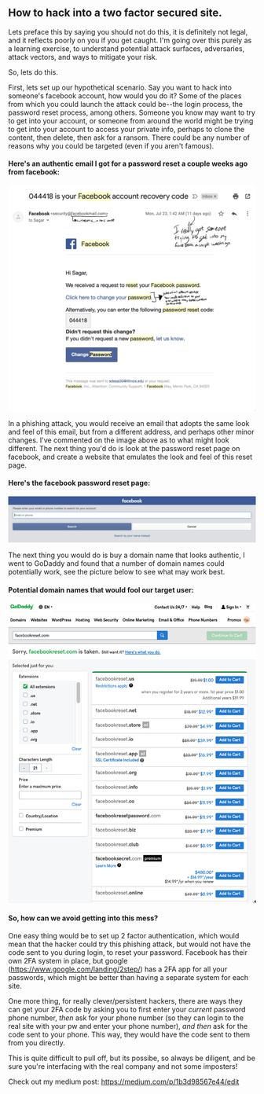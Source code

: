 ## How to hack into a two factor secured site.

Lets preface this by saying you should not do this, it is definitely not legal, and it reflects poorly on you if you get caught. I'm going over this purely as a learning exercise, to understand potential attack surfaces, adversaries, attack vectors, and ways to mitigate your risk.

So, lets do this.

First, lets set up our hypothetical scenario. Say you want to hack into someone's facebook account, how would you do it? Some of the places from which you could launch the attack could be--the login process, the password reset process, among others. Someone you know may want to try to get into your account, or someone from around the world might be trying to get into your account to access your private info, perhaps to clone the content, then delete, then ask for a ransom. There could be any number of reasons why you could be targeted (even if you aren't famous).

#### Here's an authentic email I got for a password reset a couple weeks ago from facebook: 
![](images/IMG_0120.png)

In a phishing attack, you would receive an email that adopts the same look and feel of this email, but from a different address, and perhaps other minor changes. I've commented on the image above as to what might look different. The next thing you'd do is look at the password reset page on facebook, and create a website that emulates the look and feel of this reset page. 

#### Here's the facebook password reset page:
![](images/facebookreset.png)

The next thing you would do is buy a domain name that looks authentic, I went to GoDaddy and found that a number of domain names could potentially work, see the picture below to see what may work best.

#### Potential domain names that would fool our target user:
![](images/domains.png)

#### So, how can we avoid getting into this mess? 

One easy thing would be to set up 2 factor authentication, which would mean that the hacker could try this phishing attack, but would not have the code sent to you during login, to reset your password. Facebook has their own 2FA system in place, but google (https://www.google.com/landing/2step/) has a 2FA app for all your passwords, which might be better than having a separate system for each site.

One more thing, for really clever/persistent hackers, there are ways they can get your 2FA code by asking you to first enter your *current* password phone number, *then* ask for your phone number (so they can login to the real site with your pw and enter your phone number), *and then* ask for the code sent to your phone. This way, they would have the code sent to them from you directly. 

This is quite difficult to pull off, but its possibe, so always be diligent, and be sure you're interfacing with the real company and not some imposters!

Check out my medium post: https://medium.com/p/1b3d98567e44/edit